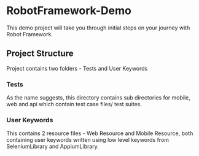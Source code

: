 # RobotFramework-Demo
This demo project will take you through initial steps on your journey with Robot Framework.

## Project Structure
Project contains two folders - Tests and User Keywords

### Tests
As the name suggests, this directory contains sub directories for mobile, web and api which contain test case files/ test suites.

### User Keywords
This contains 2 resource files - Web Resource and Mobile Resource, both containing user keywords written using low level keywords from SeleniumLibrary and AppiumLibrary.
